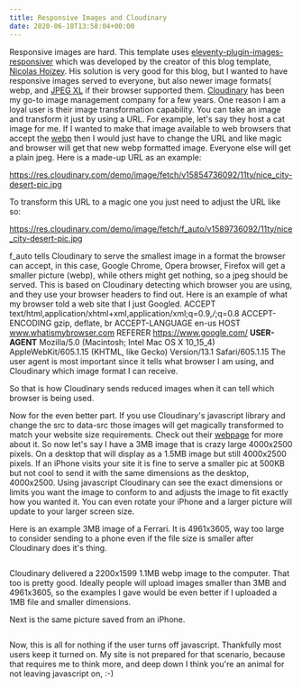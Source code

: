 ```yaml
---
title: Responsive Images and Cloudinary
date: 2020-06-18T13:58:04+00:00
---
```


Responsive images are hard. This template uses [eleventy-plugin-images-responsiver](https://nhoizey.github.io/eleventy-plugin-images-responsiver) which was developed by the creator of this blog template, [Nicolas Hoizey](https://github.com/nhoizey).
His solution is very good for this blog, but I wanted to have responsive images served to everyone, but also newer image formats( webp, and [JPEG XL](https://nicolas-hoizey.com/links/2020/05/27/how-jpeg-xl-compares-to-other-image-codecs) if their browser supported them.
[Cloudinary](https://cloudinary.com) has been my go-to image management company for a few years. One reason I am a loyal user is their image transformation capability. You can take an image and transform it just by using a URL. For example, let's say they host a cat image for me. If I wanted to make that image available to web browsers that accept the [webp](https://developers.google.com/speed/webp) then I would just have to change the URL and like magic and browser will get that new webp formatted image. Everyone else will get a plain jpeg.
Here is a made-up URL as an example:

https://res.cloudinary.com/demo/image/fetch/v15854736092/11ty/nice_city-desert-pic.jpg

To transform this URL to a magic one you just need to adjust the URL like so:

https://res.cloudinary.com/demo/image/fetch/f_auto/v1589736092/11ty/nice_city-desert-pic.jpg

f_auto tells Cloudinary to serve the smallest image in a format the browser can accept, in this case, Google Chrome, Opera browser, Firefox will get a smaller picture (webp), while others might get nothing, so a jpeg should be served. This is based on Cloudinary detecting which browser you are using, and they use your browser headers to find out.
Here is an example of what my browser told a web site that I just Googled.
ACCEPT text/html,application/xhtml+xml,application/xml;q=0.9,*/*;q=0.8
ACCEPT-ENCODING gzip, deflate, br
ACCEPT-LANGUAGE en-us
HOST www.whatismybrowser.com
REFERER https://www.google.com/
**USER-AGENT** Mozilla/5.0 (Macintosh; Intel Mac OS X 10_15_4) AppleWebKit/605.1.15 (KHTML, like Gecko) Version/13.1 Safari/605.1.15
The user agent is most important since it tells what browser I am using, and Cloudinary which image format I can receive.

So that is how Cloudinary sends reduced images when it can tell which browser is being used.

Now for the even better part. If you use Cloudinary's javascript library and change the src to data-src those images will get magically transformed to match your website size requirements. Check out their [webpage](https://cloudinary.com/documentation/responsive_images#automating_responsive_images_with_javascript) for more about it.
So now let's say I have a 3MB image that is crazy large 4000x2500 pixels. On a desktop that will display as a 1.5MB image but still 4000x2500 pixels. If an iPhone visits your site it is fine to serve a smaller pic at 500KB but not cool to send it with the same dimensions as the desktop, 4000x2500. 
Using javascript Cloudinary can see the exact dimensions or limits you want the image to conform to and adjusts the image to fit exactly how you wanted it. You can even rotate your iPhone and a larger picture will update to your larger screen size.

Here is an example 3MB image of a Ferrari. It is 4961x3605, way too large to consider sending to a phone even if the file size is smaller after Cloudinary does it's thing.
<img
   data-src="https://res.cloudinary.com/paulportfolio/image/upload/w_auto,c_scale,q_auto,f_auto,dpr_auto/v1592493970/11ty/ferrari-pista-3.jpg"
alt=""
class="cld-responsive" />

<img
   data-src="https://res.cloudinary.com/paulportfolio/image/upload/w_auto,c_scale,q_auto,f_auto,dpr_auto/v1592494095/11ty/ImageInfo.png"
alt=""
class="cld-responsive" />

Cloudinary delivered a 2200x1599 1.1MB webp image to the computer. That too is pretty good. Ideally people will upload images smaller than 3MB and 4961x3605, so the examples I gave would be even better if I uploaded a 1MB file and smaller dimensions.

Next is the same picture saved from an iPhone.

<img
data-src="https://res.cloudinary.com/paulportfolio/image/upload/w_auto,c_scale,q_auto,f_auto,dpr_auto/v1592495043/11ty/IMG_1115.png"
alt=""
class="cld-responsive" />




Now, this is all for nothing if the user turns off javascript. Thankfully most users keep it turned on. My site is not prepared for that scenario, because that requires me to think more, and deep down I think you're an animal for not leaving javascript on, :-)

